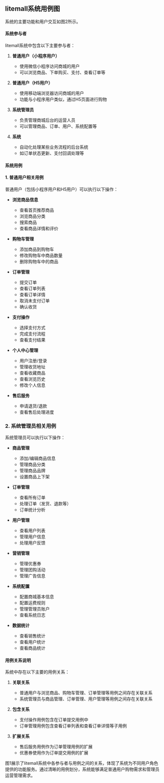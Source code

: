 ## litemall系统用例图

系统的主要功能和用户交互如图2所示。

#### 系统参与者

litemall系统中包含以下主要参与者：

1. **普通用户（小程序用户）**
   - 使用微信小程序访问商城的用户
   - 可以浏览商品、下单购买、支付、查看订单等

2. **普通用户（H5用户）**
   - 使用移动端浏览器访问商城的用户
   - 功能与小程序用户类似，通过H5页面进行购物

3. **系统管理员**
   - 负责管理商城后台的运营人员
   - 可以管理商品、订单、用户、系统配置等

4. **系统**
   - 自动化处理某些业务流程的后台系统
   - 如订单状态更新、支付回调处理等

#### 系统用例

#### 1. 普通用户相关用例

普通用户（包括小程序用户和H5用户）可以执行以下操作：

- **浏览商品信息**
  - 查看首页推荐商品
  - 浏览商品分类
  - 搜索商品
  - 查看商品详情和评价

- **购物车管理**
  - 添加商品到购物车
  - 修改购物车中商品数量
  - 删除购物车中的商品

- **订单管理**
  - 提交订单
  - 查看订单列表
  - 查看订单详情
  - 取消未支付订单
  - 确认收货

- **支付操作**
  - 选择支付方式
  - 完成支付流程
  - 查看支付结果

- **个人中心管理**
  - 用户注册/登录
  - 管理收货地址
  - 查看收藏商品
  - 查看浏览历史
  - 修改个人信息

- **售后服务**
  - 申请退货/退款
  - 查看售后处理进度

### 2. 系统管理员相关用例

系统管理员可以执行以下操作：

- **商品管理**
  - 添加/编辑商品信息
  - 管理商品分类
  - 管理商品品牌
  - 设置商品上下架

- **订单管理**
  - 查看所有订单
  - 处理订单（发货、退款等）
  - 订单统计分析

- **用户管理**
  - 查看用户列表
  - 管理用户信息
  - 处理用户反馈

- **营销管理**
  - 管理优惠券
  - 管理团购活动
  - 管理广告信息

- **系统配置**
  - 配置商城基本信息
  - 配置运费规则
  - 管理管理员账户
  - 查看系统日志

- **数据统计**
  - 查看销售统计
  - 查看用户统计
  - 查看商品统计

#### 用例关系说明

系统中存在以下主要的用例关系：

1. **关联关系**
   - 普通用户与浏览商品、购物车管理、订单管理等用例之间存在关联关系
   - 系统管理员与商品管理、订单管理、用户管理等用例之间存在关联关系

2. **包含关系**
   - 支付操作用例包含在订单提交用例中
   - 订单管理用例包含查看订单列表和查看订单详情等子用例

3. **扩展关系**
   - 售后服务用例作为订单管理用例的扩展
   - 优惠券使用作为订单提交用例的扩展

图1展示了litemall系统中各参与者与用例之间的关系，体现了系统为不同用户角色提供的功能服务。通过清晰的用例划分，系统能够满足普通用户购物需求和管理员运营管理需求。